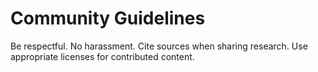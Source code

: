 # Community Guidelines

Be respectful. No harassment. Cite sources when sharing research. Use appropriate licenses for contributed content.
